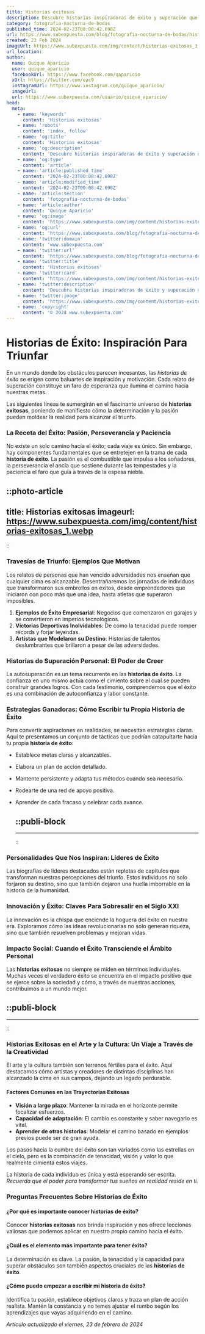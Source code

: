```yaml
---
title: Historias exitosas
description: Descubre historias inspiradoras de éxito y superación que te motivarán a alcanzar tus metas. ¡Emprende tu camino al triunfo hoy!
category: fotografia-nocturna-de-bodas
published_time: 2024-02-23T00:08:42.698Z
url: https://www.subexpuesta.com/blog/fotografia-nocturna-de-bodas/historias-exitosas
created: 23 Feb 2024
imageUrl: https://www.subexpuesta.com/img/content/historias-exitosas_1.webp
url_location:
author:
  name: Quique Aparicio
  user: quique_aparicio
  facebookUrl: https://www.facebook.com/qaparicio
  xUrl: https://twitter.com/eac9
  instagramUrl: https://www.instagram.com/quique_aparicio/
  imageUrl: 
  url: https://www.subexpuesta.com/usuario/quique_aparicio/
head:
  meta:
    - name: 'keywords'
      content: 'Historias exitosas'
    - name: 'robots'
      content: 'index, follow'
    - name: 'og:title'
      content: 'Historias exitosas'
    - name: 'og:description'
      content: 'Descubre historias inspiradoras de éxito y superación que te motivarán a alcanzar tus metas. ¡Emprende tu camino al triunfo hoy!'
    - name: 'og:type'
      content: 'article'
    - name: 'article:published_time'
      content: '2024-02-23T00:08:42.698Z'
    - name: 'article:modified_time'
      content: '2024-02-23T00:08:42.698Z'
    - name: 'article:section'
      content: 'fotografia-nocturna-de-bodas'
    - name: 'article:author'
      content: 'Quique Aparicio'
    - name: 'og:image'
      content: 'https://www.subexpuesta.com/img/content/historias-exitosas_1.webp'
    - name: 'og:url'
      content: 'https://www.subexpuesta.com/blog/fotografia-nocturna-de-bodas/historias-exitosas'
    - name: 'twitter:domain'
      content: 'www.subexpuesta.com'
    - name: 'twitter:url'
      content: 'https://www.subexpuesta.com/blog/fotografia-nocturna-de-bodas/historias-exitosas'
    - name: 'twitter:title'
      content: 'Historias exitosas'
    - name: 'twitter:card'
      content: 'https://www.subexpuesta.com/img/content/historias-exitosas_1.webp'
    - name: 'twitter:description'
      content: 'Descubre historias inspiradoras de éxito y superación que te motivarán a alcanzar tus metas. ¡Emprende tu camino al triunfo hoy!'
    - name: 'twitter:image'
      content: 'https://www.subexpuesta.com/img/content/historias-exitosas_1.webp'
    - name: 'copyright'
      content: '© 2024 www.subexpuesta.com'
---
```

# Historias de Éxito: Inspiración Para Triunfar

En un mundo donde los obstáculos parecen incesantes, las *historias de éxito* se erigen como baluartes de inspiración y motivación. Cada relato de superación constituye un faro de esperanza que ilumina el camino hacia nuestras metas.

Las siguientes líneas te sumergirán en el fascinante universo de **historias exitosas**, poniendo de manifiesto cómo la determinación y la pasión pueden moldear la realidad para alcanzar el triunfo.

### La Receta del Éxito: Pasión, Perseverancia y Paciencia
No existe un solo camino hacia el éxito; cada viaje es único. Sin embargo, hay componentes fundamentales que se entretejen en la trama de cada **historia de éxito**. La pasión es el combustible que impulsa a los soñadores, la perseverancia el ancla que sostiene durante las tempestades y la paciencia el faro que guía a través de la espesa niebla.


::photo-article
---
title: Historias exitosas
imageurl: https://www.subexpuesta.com/img/content/historias-exitosas_1.webp
---
::


### Travesías de Triunfo: Ejemplos Que Motivan
Los relatos de personas que han vencido adversidades nos enseñan que cualquier cima es alcanzable. Desentrañaremos las jornadas de individuos que transformaron sus embrollos en éxitos, desde emprendedores que iniciaron con poco más que una idea, hasta atletas que superaron imposibles.

1. **Ejemplos de Éxito Empresarial**: Negocios que comenzaron en garajes y se convirtieron en imperios tecnológicos.
2. **Victorias Deportivas Inolvidables**: De cómo la tenacidad puede romper récords y forjar leyendas.
3. **Artistas que Modelaron su Destino**: Historias de talentos deslumbrantes que brillaron a pesar de las adversidades.

### Historias de Superación Personal: El Poder de Creer
La autosuperación es un tema recurrente en las **historias de éxito**. La confianza en uno mismo actúa como el cimiento sobre el cual se pueden construir grandes logros. Con cada testimonio, comprendemos que el éxito es una combinación de autoconfianza y labor constante.

### Estrategias Ganadoras: Cómo Escribir tu Propia Historia de Éxito
Para convertir aspiraciones en realidades, se necesitan estrategias claras. Aquí te presentamos un conjunto de tácticas que podrían catapultarte hacia tu propia **historia de éxito**:

- Establece metas claras y alcanzables.
- Elabora un plan de acción detallado.
- Mantente persistente y adapta tus métodos cuando sea necesario.
- Rodearte de una red de apoyo positiva.
- Aprender de cada fracaso y celebrar cada avance.


  ::publi-block
  ---
  ---
  ::
  
  
### Personalidades Que Nos Inspiran: Líderes de Éxito
Las biografías de líderes destacados están repletas de capítulos que transforman nuestras percepciones del triunfo. Estos individuos no solo forjaron su destino, sino que también dejaron una huella imborrable en la historia de la humanidad.

### Innovación y Éxito: Claves Para Sobresalir en el Siglo XXI
La innovación es la chispa que enciende la hoguera del éxito en nuestra era. Exploramos cómo las ideas revolucionarias no solo generan riqueza, sino que también resuelven problemas y mejoran vidas.

### Impacto Social: Cuando el Éxito Transciende el Ámbito Personal
Las **historias exitosas** no siempre se miden en términos individuales. Muchas veces el verdadero éxito se encuentra en el impacto positivo que se ejerce sobre la sociedad y cómo, a través de nuestras acciones, contribuimos a un mundo mejor.


  ::publi-block
  ---
  ---
  ::
  
  
### Historias Exitosas en el Arte y la Cultura: Un Viaje a Través de la Creatividad
El arte y la cultura también son terrenos fértiles para el éxito. Aquí destacamos cómo artistas y creadores de distintas disciplinas han alcanzado la cima en sus campos, dejando un legado perdurable.

#### Factores Comunes en las Trayectorias Exitosas
- **Visión a largo plazo**: Mantener la mirada en el horizonte permite focalizar esfuerzos.
- **Capacidad de adaptación**: El cambio es constante y saber navegarlo es vital.
- **Aprender de otras historias**: Modelar el camino basado en ejemplos previos puede ser de gran ayuda.

Los pasos hacia la cumbre del éxito son tan variados como las estrellas en el cielo, pero es la combinación de tenacidad, visión y valor lo que realmente cimienta estos viajes.

La historia de cada individuo es única y está esperando ser escrita. *Recuerda que el poder para transformar tus sueños en realidad reside en ti.*

### Preguntas Frecuentes Sobre Historias de Éxito

#### ¿Por qué es importante conocer historias de éxito?
Conocer **historias exitosas** nos brinda inspiración y nos ofrece lecciones valiosas que podemos aplicar en nuestro propio camino hacia el éxito.

#### ¿Cuál es el elemento más importante para tener éxito?
La determinación es clave. La pasión, la tenacidad y la capacidad para superar obstáculos son también aspectos cruciales de las **historias de éxito**.

#### ¿Cómo puedo empezar a escribir mi historia de éxito?
Identifica tu pasión, establece objetivos claros y traza un plan de acción realista. Mantén la constancia y no temes ajustar el rumbo según los aprendizajes que vayas adquiriendo en el camino.

_Artículo actualizado el viernes, 23 de febrero de 2024_